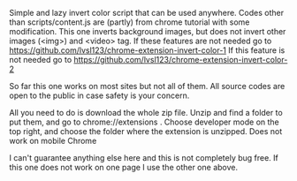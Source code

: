 Simple and lazy invert color script that can be used anywhere. Codes other than scripts/content.js are (partly) from chrome tutorial with some modification. 
This one inverts background images, but does not invert other images (&lt;img&gt;) and &lt;video&gt; tag. If these features are not needed go to https://github.com/lvsl123/chrome-extension-invert-color-1 If this feature is not needed go to https://github.com/lvsl123/chrome-extension-invert-color-2

So far this one works on most sites but not all of them. All source codes are open to the public in case safety is your concern.

All you need to do is download the whole zip file. Unzip and find a folder to put them, and go to chrome://extensions . Choose developer mode on the top right, and choose the folder where the extension is unzipped. Does not work on mobile Chrome

I can't guarantee anything else here and this is not completely bug free. If this one does not work on one page I use the other one above.
